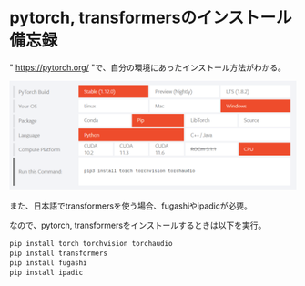 # pytorch, transformersのインストール備忘録

" https://pytorch.org/ "で、自分の環境にあったインストール方法がわかる。

![pytorch_install](https://github.com/R-K-DataAnalyst/boilerplate/blob/master/source/0010_transformers_install/pytorch_install.png)

また、日本語でtransformersを使う場合、fugashiやipadicが必要。

なので、pytorch, transformersをインストールするときは以下を実行。

```python
pip install torch torchvision torchaudio
pip install transformers
pip install fugashi
pip install ipadic
```